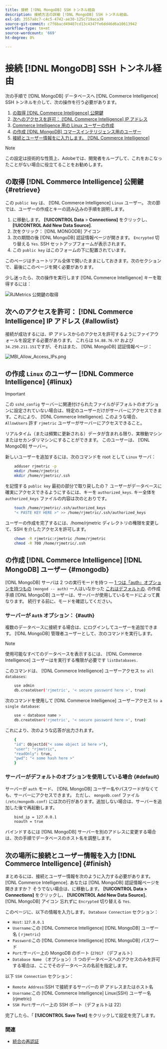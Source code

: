 ```yaml
---
title: 接続 [!DNL MongoDB] SSH トンネル経由
description: 接続方法の詳細 [!DNL MongoDB] SSH トンネル経由。
exl-id: 3557a8c7-c4c5-4742-ae30-125c719aca39
source-git-commit: c7f6bacd49487cd13c4347fe6dd46d6a10613942
workflow-type: tm+mt
source-wordcount: '669'
ht-degree: 0%

---
```


# 接続 [!DNL MongoDB] SSH トンネル経由

次の手順で [!DNL MongoDB] データベースへ [!DNL Commerce Intelligence] SSH トンネルを介して、次の操作を行う必要があります。

1. [の取得 [!DNL Commerce Intelligence] 公開鍵](#retrieve)
1. [次へのアクセスを許可： [!DNL Commerce Intelligence] IP アドレス](#allowlist)
1. [Commerce Intelligence 用の Linux ユーザーの作成](#linux)
1. [の作成 [!DNL MongoDB] コマースインテリジェンス用のユーザー](#mongodb)
1. [接続とユーザー情報をに入力します。 [!DNL Commerce Intelligence]](#finish)

>[!NOTE]
>
>この設定は技術的な性質上、Adobeでは、開発者をループして、これをおこなったことがない場合に役立てることをお勧めします。

## の取得 [!DNL Commerce Intelligence] 公開鍵 {#retrieve}

この `public key` は、 [!DNL Commerce Intelligence] `Linux` ユーザー。 次の節では、ユーザーの作成とキーの読み込みの手順を説明します。

1. に移動します。 **[!UICONTROL Data** > **Connections]** をクリックし、 **[!UICONTROL Add New Data Source]**.
1. 次をクリック： [!DNL MONGODB] アイコン
1. 次の期間の後 [!DNL MongoDB] 認証情報ページが開きます。 `Encrypted` 切り替える `Yes`. SSH セットアップフォームが表示されます。
1. この `public key` はこのフォームの下に配置されています。

このページはチュートリアル全体で開いたままにしておきます。次のセクションで、最後にこのページを開く必要があります。

少し迷ったら、次の操作を実行します [!DNL Commerce Intelligence] キーを取得するには：

![RJMetrics 公開鍵の取得](../../../assets/MongoDB_Public_Key.gif)<!--{:.zoom}-->

## 次へのアクセスを許可： [!DNL Commerce Intelligence] IP アドレス {#allowlist}

接続が成功するには、IP アドレスからのアクセスを許可するようにファイアウォールを設定する必要があります。 これらは `54.88.76.97` および `34.250.211.151`ですが、それはまた、 [!DNL MongoDB] 認証情報ページ：

![MBI_Allow_Access_IPs.png](../../../assets/MBI_allow_access_IPs.png)

## の作成 `Linux` のユーザー [!DNL Commerce Intelligence] {#linux}

>[!IMPORTANT]
>
>この `sshd_config` サーバーに関連付けられたファイルがデフォルトのオプションに設定されていない場合は、特定のユーザーだけがサーバーにアクセスできます。これにより、 [!DNL Commerce Intelligence]. このような場合、 `AllowUsers` 許す `rjmetric` ユーザーがサーバーにアクセスできること。

リアルタイム（または頻繁に更新される）データが含まれる限り、実稼動マシンまたはセカンダリマシンにすることができます。 このユーザーは、 [!DNL MongoDB] サーバー。

新しいユーザーを追加するには、次のコマンドを root として `Linux` サーバ：

```bash
    adduser rjmetric -p
    mkdir /home/rjmetric
    mkdir /home/rjmetric/.ssh
```

を記憶する `public key` 最初の部分で取り戻したの？ ユーザーがデータベースに確実にアクセスできるようにするには、キーを `authorized_keys`. キー全体を `authorized_keys` ファイルの内容は次のとおりです。

```bash
    touch /home/rjmetric/.ssh/authorized_keys
    "< PASTE KEY HERE >" >> /home/rjmetric/.ssh/authorized_keys
```

ユーザーの作成を完了するには、/home/rjmetric ディレクトリの権限を変更して、SSH を介したアクセスを許可します。

```bash
    chown -R rjmetric:rjmetric /home/rjmetric
    chmod -R 700 /home/rjmetric/.ssh
```

## の作成 [!DNL Commerce Intelligence] [!DNL MongoDB] ユーザー {#mongodb}

[!DNL MongoDB] サーバは 2 つの実行モードを持つ — [1 つは「auth」オプションを持つもの](#auth) `(mongod -- auth)` 一人はいなかった [これはデフォルトの](#default). の作成手順 [!DNL MongoDB] ユーザーは、サーバーが使用しているモードによって異なります。 続行する前に、モードを確認してください。

### サーバーが `Auth` オプション： {#auth}

複数のデータベースに接続する場合は、にログインしてユーザーを追加できます。 [!DNL MongoDB] 管理者ユーザーとして、次のコマンドを実行します。

>[!NOTE]
>
>使用可能なすべてのデータベースを表示するには、 [!DNL Commerce Intelligence] ユーザーはを実行する権限が必要です `listDatabases.`

このコマンドは、 [!DNL Commerce Intelligence] ユーザーアクセス `to all databases`:

```bash
    use admin
    db.createUser('rjmetric', '< secure password here >', true)
```

次のコマンドを使用して [!DNL Commerce Intelligence] ユーザーアクセス `to a single database`:

```bash
    use < database name >
    db.createUser('rjmetric', '< secure password here >', true)
```

これにより、次のような応答が出力されます。

```bash
    {
    "id": ObjectId("< some object id here >"),
    "user": "rjmetric",
    "readOnly": true,
    "pwd": "< some hash here >"
    }
```

### サーバーがデフォルトのオプションを使用している場合 {#default}

サーバーが `auth` モード、 [!DNL MongoDB] ユーザー名やパスワードがなくても、サーバーにアクセスできます。 ただし、 `mongodb.conf` ファイル `(/etc/mongodb.conf)` には次の行があります。追加しない場合は、サーバーを追加した後で再起動します。

```bash
    bind_ip = 127.0.0.1
    noauth = true
```

バインドするには [!DNL MongoDB] サーバーを別のアドレスに変更する場合は、次の手順でデータベースのホスト名を調整します。

## 次の場所に接続とユーザー情報を入力 [!DNL Commerce Intelligence] {#finish}

まとめるには、接続とユーザー情報を次のように入力する必要があります。 [!DNL Commerce Intelligence]. あなたは [!DNL MongoDB] 認証情報ページを開きますか？ そうでない場合は、に移動します。 **[!UICONTROL Data > Connections]** をクリックし、 **[!UICONTROL Add New Data Source]**、 [!DNL MongoDB] アイコン 忘れずに `Encrypted` 切り替える `Yes`.

このページに、以下の情報を入力します。 `Database Connection` セクション：

* `Host`: `127.0.0.1`
* `Username`:この [!DNL Commerce Intelligence] [!DNL MongoDB] ユーザー名 ( `rjmetric`)
* `Password`:この [!DNL Commerce Intelligence] [!DNL MongoDB] パスワード
* `Port`:サーバー上の MongoDB のポート (`27017` （デフォルト）
* `Database Name` （オプション）:1 つのデータベースへのアクセスのみを許可する場合は、ここでそのデータベースの名前を指定します。

以下 `SSH Connection` セクション：

* `Remote Address`:SSH で接続するサーバーの IP アドレスまたはホスト名
* `Username`:この [!DNL Commerce Intelligence] Linux(SSH) ユーザー名 (rjmetric)
* `SSH Port`:サーバー上の SSH ポート（デフォルトは 22）

完了したら、「 **[!UICONTROL Save Test]** をクリックして設定を完了します。

### 関連

* [統合の再認証](https://experienceleague.adobe.com/docs/commerce-knowledge-base/kb/how-to/mbi-reauthenticating-integrations.html)
